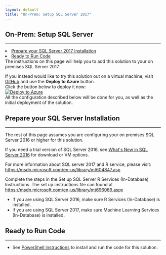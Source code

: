 ```yaml
---
layout: default
title: "On-Prem: Setup SQL Server 2017"
---
```


## On-Prem: Setup SQL Server
--------------------------

<div class="row">
    <div class="col-md-6">
        <div class="toc">
            <li><a href="#prepare-your-sql-server-installation">Prepare your SQL Server 2017 Installation</a></li>
            <li><a href="#ready-to-run-code">Ready to Run Code</a></li>
        </div>
    </div>
    <div class="col-md-6">
        The instructions on this page will help you to add this solution to your on premises SQL Server 2017.  
        <p>
        If you instead would like to try this solution out on a virtual machine, visit <a href="https://github.com/Microsoft/r-server-hospital-length-of-stay">GitHub</a> and use the <b>Deploy to Azure</b> button. <br/>Click the button below to deploy it now:<br/>
<a href="https://portal.azure.com/#create/Microsoft.Template/uri/https%3A%2F%2Fraw.githubusercontent.com%2FMicrosoft%2Fr-server-hospital-length-of-stay%2Fmaster%2FArmTemplates%2Fhospital_arm.json"><image src="https://raw.githubusercontent.com/Azure/Azure-CortanaIntelligence-SolutionAuthoringWorkspace/master/docs/images/DeployToAzure.PNG" alt="Deploy to Azure"/></a>
<br/>
All the configuration described below will be done for you, as well as the initial deployment of the solution. </p>
    </div>
</div>

## Prepare your SQL Server Installation
-------------------------------------------

The rest of this page assumes you are configuring your on premises SQL Server 2016 or higher for this solution.

If you need a trial version of SQL Server 2016, see [What's New in SQL Server 2016](https://msdn.microsoft.com/en-us/library/bb500435.aspx) for download or VM options. 

For more information about SQL server 2017 and R service, please visit: <a href="https://msdn.microsoft.com/en-us/library/mt604847.aspx">https://msdn.microsoft.com/en-us/library/mt604847.asp</a>

Complete the steps in the Set up SQL Server R Services (In-Database) Instructions. The set up instructions file can found at  <a href="https://msdn.microsoft.com/en-us/library/mt696069.aspx" target="_blank"> https://msdn.microsoft.com/en-us/library/mt696069.aspx</a>

* If you are using SQL Server 2016, make sure R Services (In-Database) is installed. 
* If you are using SQL Server 2017, make sure Machine Learning Services (In-Database) is installed.

## Ready to Run Code 
---------------------

* See <a href="Powershell_Instructions.html">PowerShell Instructions</a> to install and run the code for this solution.
